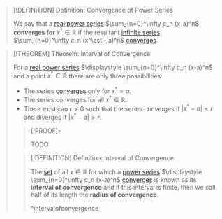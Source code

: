 >[!DEFINITION] Definition: Convergence of Power Series
>
>We say that a [real power series](Real%20Power%20Series.md) $\sum_{n=0}^\infty c_n (x-a)^n$ **converges for** $x^\ast \in \mathbb{R}$ if the resultant [infinite series](../Infinite%20Series.md) $\sum_{n=0}^\infty c_n (x^\ast - a)^n$ [converges](../Convergence%20of%20Infinite%20Series/Convergence%20of%20an%20Infinite%20Series.md).
>

>[!THEOREM] Theorem: Interval of Convergence
>
>For a [real power series](Real%20Power%20Series.md) $\displaystyle \sum_{n=0}^\infty c_n (x-a)^n$ and a point $x^\ast \in \mathbb{R}$ there are only three possibilities:
>- The series [converges](Convergence%20of%20Power%20Series.md) only for $x^\ast = a$.
>- The series converges for all $x^\ast \in \mathbb{R}$.
>- There exists an $r \gt 0$ such that the series converges if $|x^\ast - a| \lt r$ and diverges if $|x^\ast - a| \gt r$.
>
>>[!PROOF]-
>>
>>TODO
>>
>
>>[!DEFINITION] Definition: Interval of Convergence
>>
>>The [set](../../../../../Set%20Theory/Set.md) of all $x \in \mathbb{R}$ for which a [power series](Real%20Power%20Series.md) $\displaystyle \sum_{n=0}^\infty c_n (x-a)^n$ [converges](Convergence%20of%20Power%20Series.md) is known as its **interval of convergence** and if this interval is finite, then we call half of its length the **radius of convergence**.
>>
>>^intervalofconvergence
>>
>